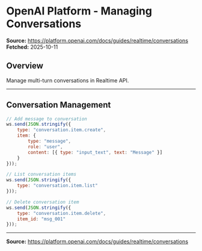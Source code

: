# OpenAI Platform - Managing Conversations

**Source:** https://platform.openai.com/docs/guides/realtime/conversations
**Fetched:** 2025-10-11

## Overview

Manage multi-turn conversations in Realtime API.

---

## Conversation Management

```javascript
// Add message to conversation
ws.send(JSON.stringify({
    type: "conversation.item.create",
    item: {
        type: "message",
        role: "user",
        content: [{ type: "input_text", text: "Message" }]
    }
}));

// List conversation items
ws.send(JSON.stringify({
    type: "conversation.item.list"
}));

// Delete conversation item
ws.send(JSON.stringify({
    type: "conversation.item.delete",
    item_id: "msg_001"
}));
```

---

**Source:** https://platform.openai.com/docs/guides/realtime/conversations
